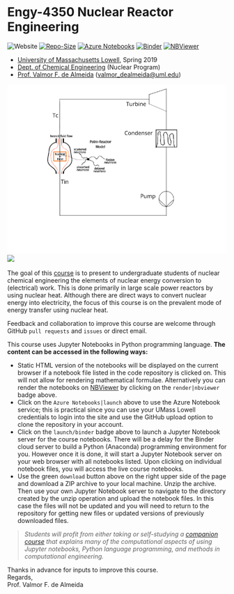 # Engy-4350 Nuclear Reactor Engineering
![Website](https://img.shields.io/website/https/github.com/dpploy/engy-4350.svg)
[![Repo-Size](https://img.shields.io/github/repo-size/dpploy/engy-4350)](https://github.com/dpploy/engy-4350)
[![Azure Notebooks](https://notebooks.azure.com/launch.svg)](https://notebooks.azure.com/dealmeidavf/projects/engy-4350)
[![Binder](https://mybinder.org/badge_logo.svg)](https://mybinder.org/v2/gh/dpploy/engy-4350/master)
[![NBViewer](https://github.com/jupyter/design/blob/master/logos/Badges/nbviewer_badge.svg)](http://nbviewer.jupyter.org/github/dpploy/engy-4350/tree/master/notebooks)

   + [University of Massachusetts Lowell](https://www.uml.edu/), Spring 2019
   + [Dept. of Chemical Engineering](https://www.uml.edu/Engineering/Chemical/) (Nuclear Program)
   + [Prof. Valmor F. de Almeida](https://www.uml.edu/Engineering/Chemical/faculty/de-Almeida-Valmor.aspx) (valmor_dealmeida@uml.edu)
   
![](notebooks/images/point-reactor-hx.png)![](notebooks/images/point-reactor-response-3.png) 

The goal of this [course](https://github.com/dpploy/engy-4350) is to present to undergraduate students of nuclear chemical engineering the elements of nuclear energy conversion to (electrical) work. This is done primarily in large scale power reactors by using nuclear heat. Although there are direct ways to convert nuclear energy into electricity, the focus of this course is on the prevalent mode of energy transfer using nuclear heat.

Feedback and collaboration to improve this course are welcome through GitHub `pull requests` and `issues` or direct email.

This course uses Jupyter Notebooks in Python programming language. **The content can be accessed in
the following ways:**

+ Static HTML version of the notebooks will be displayed on the current browser if a
notebook file listed in the code repository is clicked on. This will not allow for rendering mathematical formulae. Alternatively you can render the notebooks on [NBViewer](http://nbviewer.jupyter.org/) by clicking on the `render|nbviewer` badge above.
+ Click on the `Azure Notebooks|launch` above to use the Azure Notebook service; this is practical since you can use your UMass Lowell credentials to login into the site and use the GitHub upload option to clone the repository in your account.
+ Click on the `launch/binder` badge above to launch a Jupyter Notebook server for the
course notebooks. There will be a delay for the Binder cloud server to build a
Python (Anaconda) programming environment for you. However once it is done, it will
start a Jupyter Notebook server on your web browser with all notebooks listed. Upon
clicking on individual notebook files, you will access the live course notebooks.
+ Use the green `download` button above on the right upper side of the page and download a ZIP archive to your local machine. Unzip the archive. Then use your own Jupyter Notebook server to navigate to the directory created by the unzip operation and upload the notebook files. In this case the files will not be updated and you will need to return to the repository for getting new files or updated versions of previously downloaded files.

> *Students will profit from either taking or self-studying a [companion course](https://github.com/dpploy/chen-3170) 
> that explains many of the computational aspects of using Jupyter notebooks, Python language programming, and methods 
> in computational engineering.*

Thanks in advance for inputs to improve this course.\
Regards,\
Prof. Valmor F. de Almeida
